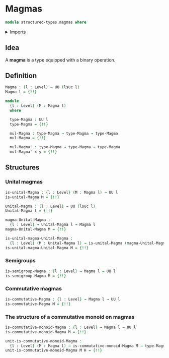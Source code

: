 # Magmas

```agda
module structured-types.magmas where
```

<details><summary>Imports</summary>

```agda
open import foundation.cartesian-product-types
open import foundation.dependent-pair-types
open import foundation.identity-types
open import foundation.unital-binary-operations
open import foundation.universe-levels
```

</details>

## Idea

A **magma** is a type equipped with a binary operation.

## Definition

```agda
Magma : (l : Level) → UU (lsuc l)
Magma l = {!!}

module _
  {l : Level} (M : Magma l)
  where

  type-Magma : UU l
  type-Magma = {!!}

  mul-Magma : type-Magma → type-Magma → type-Magma
  mul-Magma = {!!}

  mul-Magma' : type-Magma → type-Magma → type-Magma
  mul-Magma' x y = {!!}
```

## Structures

### Unital magmas

```agda
is-unital-Magma : {l : Level} (M : Magma l) → UU l
is-unital-Magma M = {!!}

Unital-Magma : (l : Level) → UU (lsuc l)
Unital-Magma l = {!!}

magma-Unital-Magma :
  {l : Level} → Unital-Magma l → Magma l
magma-Unital-Magma M = {!!}

is-unital-magma-Unital-Magma :
  {l : Level} (M : Unital-Magma l) → is-unital-Magma (magma-Unital-Magma M)
is-unital-magma-Unital-Magma M = {!!}
```

### Semigroups

```agda
is-semigroup-Magma : {l : Level} → Magma l → UU l
is-semigroup-Magma M = {!!}
```

### Commutative magmas

```agda
is-commutative-Magma : {l : Level} → Magma l → UU l
is-commutative-Magma M = {!!}
```

### The structure of a commutative monoid on magmas

```agda
is-commutative-monoid-Magma : {l : Level} → Magma l → UU l
is-commutative-monoid-Magma M = {!!}

unit-is-commutative-monoid-Magma :
  {l : Level} (M : Magma l) → is-commutative-monoid-Magma M → type-Magma M
unit-is-commutative-monoid-Magma M H = {!!}
```
